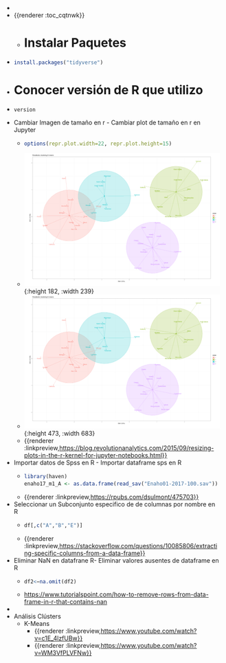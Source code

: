 -
- {{renderer :toc_cqtnwk}}
	- # Instalar Paquetes
- ```r
  install.packages("tidyverse")
  ```
- # Conocer versión de R que utilizo
- ```terminal
  version
  ```
- Cambiar Imagen de tamaño en r  - Cambiar plot de tamaño en r en Jupyter
	- ```R
	  options(repr.plot.width=22, repr.plot.height=15)
	  ```
	- ![image.png](../assets/image_1639531345532_0.png){:height 182, :width 239}
	- ![image.png](../assets/image_1639531351044_0.png){:height 473, :width 683}
	- {{renderer :linkpreview,https://blog.revolutionanalytics.com/2015/09/resizing-plots-in-the-r-kernel-for-jupyter-notebooks.html}}
- Importar datos de Spss en R - Importar dataframe sps en R
	- ```r
	  library(haven)
	  enaho17_m1_A <- as.data.frame(read_sav("Enaho01-2017-100.sav"))
	  ```
	- {{renderer :linkpreview,https://rpubs.com/dsulmont/475703}}
- Seleccionar un Subconjunto especifico de  de columnas por nombre en R
	- ```r
	  df[,c("A","B","E")] 
	  ```
	- {{renderer :linkpreview,https://stackoverflow.com/questions/10085806/extracting-specific-columns-from-a-data-frame}}
- Eliminar NaN en datafrane  R- Eliminar valores ausentes de dataframe en R
	- ```r
	  df2<−na.omit(df2)
	  ```
	- https://www.tutorialspoint.com/how-to-remove-rows-from-data-frame-in-r-that-contains-nan
-
- Análisis Clústers
	- K-Means
		- {{renderer :linkpreview,https://www.youtube.com/watch?v=c1E_4lzfUBw}}
		- {{renderer :linkpreview,https://www.youtube.com/watch?v=WM3VfPLVFNw}}